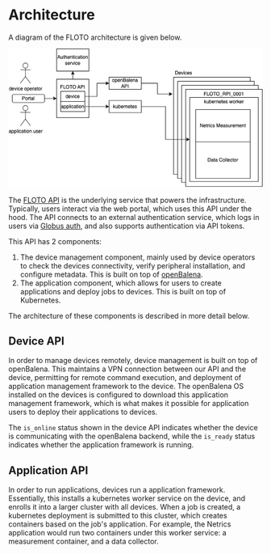 # Architecture

A diagram of the FLOTO architecture is given below.

![Architecture](./images/floto_architecture.drawio.png)

The [FLOTO API](https://portal.floto.science/api/schema/swagger-ui/#/) is the underlying service that powers the infrastructure. Typically, users interact via the web portal, which uses this API under the hood. The API connects to an external authentication service, which logs in users via [Globus auth](https://docs.globus.org/api/auth/specification/), and also supports authentication via API tokens.

This API has 2 components:
1. The device management component, mainly used by device operators to check the devices connectivity, verify peripheral installation, and configure metadata. This is built on top of [openBalena](https://www.balena.io/open).
2. The application component, which allows for users to create applications and deploy jobs to devices. This is built on top of Kubernetes.

The architecture of these components is described in more detail below.

## Device API

In order to manage devices remotely, device management is built on top of openBalena. This maintains a VPN connection between our API and the device, permitting for remote command execution, and deployment of application management framework to the device. The openBalena OS installed on the devices is configured to download this application management framework, which is what makes it possible for application users to deploy their applications to devices. 

The `is_online` status shown in the device API indicates whether the device is communicating with the openBalena backend, while the `is_ready` status indicates whether the application framework is running.

## Application API

In order to run applications, devices run a application framework. Essentially, this installs a kubernetes worker service on the device, and enrolls it into a larger cluster with all devices. When a job is created, a kubernetes deployment is submitted to this cluster, which creates containers based on the job's application. For example, the Netrics application would run two containers under this worker service: a measurement container, and a data collector. 